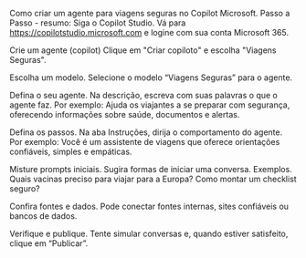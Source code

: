Como criar um agente para viagens seguras no Copilot Microsoft.
Passo a Passo - resumo:
Siga o Copilot Studio.
Vá para https://copilotstudio.microsoft.com e logine com sua conta Microsoft 365.

Crie um agente (copilot)
Clique em "Criar copiloto" e escolha "Viagens Seguras".

Escolha um modelo.
Selecione o modelo “Viagens Seguras” para o agente.

Defina o seu agente.
Na descrição, escreva com suas palavras o que o agente faz.
Por exemplo: Ajuda os viajantes a se preparar com segurança, oferecendo informações sobre saúde, documentos e alertas.

Defina os passos.
Na aba Instruções, dirija o comportamento do agente.
Por exemplo: Você é um assistente de viagens que oferece orientações confiáveis, simples e empáticas.

Misture prompts iniciais.
Sugira formas de iniciar uma conversa.
Exemplos. Quais vacinas preciso para viajar para a Europa? Como montar um checklist seguro?

Confira fontes e dados.
Pode conectar fontes internas, sites confiáveis ou bancos de dados.

Verifique e publique.
Tente simular conversas e, quando estiver satisfeito, clique em “Publicar”.


